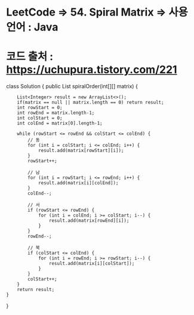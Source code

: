 # LeetCode => 54. Spiral Matrix => 사용언어 : Java
# 코드 출처 : https://uchupura.tistory.com/221

class Solution {
    public List<Integer> spiralOrder(int[][] matrix) {
        
        List<Integer> result = new ArrayList<>();
        if(matrix == null || matrix.length == 0) return result;
        int rowStart = 0;
        int rowEnd = matrix.length-1;
        int colStart = 0;
        int colEnd = matrix[0].length-1;

        while (rowStart <= rowEnd && colStart <= colEnd) {
            // 동
            for (int i = colStart; i <= colEnd; i++) {
                result.add(matrix[rowStart][i]);
            }
            rowStart++;

            // 남
            for (int i = rowStart; i <= rowEnd; i++) {
                result.add(matrix[i][colEnd]);
            }
            colEnd--;

            // 서
            if (rowStart <= rowEnd) {
                for (int i = colEnd; i >= colStart; i--) {
                    result.add(matrix[rowEnd][i]);
                }
            }
            rowEnd--;

            // 북
            if (colStart <= colEnd) {
                for (int i = rowEnd; i >= rowStart; i--) {
                    result.add(matrix[i][colStart]);
                }
            }
            colStart++;
        }
        return result;
    }
}
